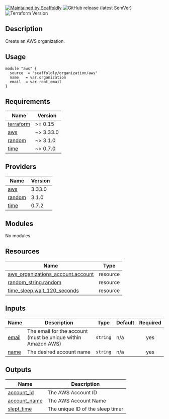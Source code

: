 [![Maintained by Scaffoldly](https://img.shields.io/badge/maintained%20by-scaffoldly-blueviolet)](https://github.com/scaffoldly)
![GitHub release (latest SemVer)](https://img.shields.io/github/v/release/scaffoldly/terraform-aws-organization)
![Terraform Version](https://img.shields.io/badge/tf-%3E%3D0.15.0-blue.svg)

## Description

Create an AWS organization.

## Usage

```hcl
module "aws" {
  source  = "scaffoldly/organization/aws"
  name   = var.organization
  email  = var.root_email
}
```

<!-- BEGIN_TF_DOCS -->
## Requirements

| Name | Version |
|------|---------|
| <a name="requirement_terraform"></a> [terraform](#requirement\_terraform) | >= 0.15 |
| <a name="requirement_aws"></a> [aws](#requirement\_aws) | ~> 3.33.0 |
| <a name="requirement_random"></a> [random](#requirement\_random) | ~> 3.1.0 |
| <a name="requirement_time"></a> [time](#requirement\_time) | ~> 0.7.0 |

## Providers

| Name | Version |
|------|---------|
| <a name="provider_aws"></a> [aws](#provider\_aws) | 3.33.0 |
| <a name="provider_random"></a> [random](#provider\_random) | 3.1.0 |
| <a name="provider_time"></a> [time](#provider\_time) | 0.7.2 |

## Modules

No modules.

## Resources

| Name | Type |
|------|------|
| [aws_organizations_account.account](https://registry.terraform.io/providers/hashicorp/aws/latest/docs/resources/organizations_account) | resource |
| [random_string.random](https://registry.terraform.io/providers/hashicorp/random/latest/docs/resources/string) | resource |
| [time_sleep.wait_120_seconds](https://registry.terraform.io/providers/hashicorp/time/latest/docs/resources/sleep) | resource |

## Inputs

| Name | Description | Type | Default | Required |
|------|-------------|------|---------|:--------:|
| <a name="input_email"></a> [email](#input\_email) | The email for the account (must be unique within Amazon AWS) | `string` | n/a | yes |
| <a name="input_name"></a> [name](#input\_name) | The desired account name | `string` | n/a | yes |

## Outputs

| Name | Description |
|------|-------------|
| <a name="output_account_id"></a> [account\_id](#output\_account\_id) | The AWS Account ID |
| <a name="output_account_name"></a> [account\_name](#output\_account\_name) | The AWS Account Name |
| <a name="output_slept_time"></a> [slept\_time](#output\_slept\_time) | The unique ID of the sleep timer |
<!-- END_TF_DOCS -->
